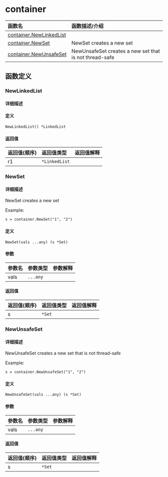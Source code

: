 # container

|函数名|函数描述/介绍|
|:------|:--------|
| [container.NewLinkedList](#newlinkedlist) ||
| [container.NewSet](#newset) |NewSet creates a new set  |
| [container.NewUnsafeSet](#newunsafeset) |NewUnsafeSet creates a new set that is not thread-safe  |


## 函数定义
### NewLinkedList

#### 详细描述


#### 定义

`NewLinkedList() *LinkedList`

#### 返回值
|返回值(顺序)|返回值类型|返回值解释|
|:-----------|:---------- |:-----------|
| r1 | `*LinkedList` |   |


### NewSet

#### 详细描述
NewSet creates a new set

Example:
```
s = container.NewSet("1", "2")
```


#### 定义

`NewSet(vals ...any) (s *Set)`

#### 参数
|参数名|参数类型|参数解释|
|:-----------|:---------- |:-----------|
| vals | `...any` |   |

#### 返回值
|返回值(顺序)|返回值类型|返回值解释|
|:-----------|:---------- |:-----------|
| s | `*Set` |   |


### NewUnsafeSet

#### 详细描述
NewUnsafeSet creates a new set that is not thread-safe

Example:
```
s = container.NewUnsafeSet("1", "2")
```


#### 定义

`NewUnsafeSet(vals ...any) (s *Set)`

#### 参数
|参数名|参数类型|参数解释|
|:-----------|:---------- |:-----------|
| vals | `...any` |   |

#### 返回值
|返回值(顺序)|返回值类型|返回值解释|
|:-----------|:---------- |:-----------|
| s | `*Set` |   |


